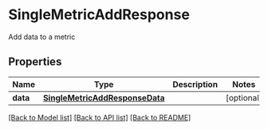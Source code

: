 # SingleMetricAddResponse

Add data to a metric
## Properties
Name | Type | Description | Notes
------------ | ------------- | ------------- | -------------
**data** | [**SingleMetricAddResponseData**](SingleMetricAddResponseData.md) |  | [optional] 

[[Back to Model list]](../README.md#documentation-for-models) [[Back to API list]](../README.md#documentation-for-api-endpoints) [[Back to README]](../README.md)


